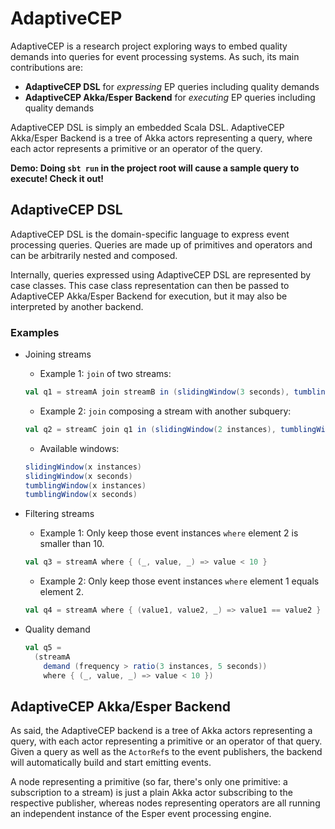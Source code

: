 # AdaptiveCEP

AdaptiveCEP is a research project exploring ways to embed quality demands into queries for event processing systems. As such, its main contributions are:

+ **AdaptiveCEP DSL** for _expressing_ EP queries including quality demands
+ **AdaptiveCEP Akka/Esper Backend** for _executing_ EP queries including quality demands

AdaptiveCEP DSL is simply an embedded Scala DSL. AdaptiveCEP Akka/Esper Backend is a tree of Akka actors representing a query, where each actor represents a primitive or an operator of the query.

**Demo: Doing `sbt run` in the project root will cause a sample query to execute! Check it out!**


## AdaptiveCEP DSL

AdaptiveCEP DSL is the domain-specific language to express event processing queries. Queries are made up of primitives and operators and can be arbitrarily nested and composed.

Internally, queries expressed using AdaptiveCEP DSL are represented by case classes. This case class representation can then be passed to AdaptiveCEP Akka/Esper Backend for execution, but it may also be interpreted by another backend.

### Examples

+ Joining streams

    + Example 1: `join` of two streams:

    ```scala
    val q1 = streamA join streamB in (slidingWindow(3 seconds), tumblingWindow(3 instances))
    ```

    + Example 2: `join` composing a stream with another subquery:

    ```scala
    val q2 = streamC join q1 in (slidingWindow(2 instances), tumblingWindow(2 seconds))
    ```

    + Available windows:

    ```scala
    slidingWindow(x instances)
    slidingWindow(x seconds)
    tumblingWindow(x instances)
    tumblingWindow(x seconds)
    ```

+ Filtering streams

    + Example 1: Only keep those event instances `where` element 2 is smaller than 10.

    ```scala
    val q3 = streamA where { (_, value, _) => value < 10 }
    ```

    + Example 2: Only keep those event instances `where` element 1 equals element 2.

    ```scala
    val q4 = streamA where { (value1, value2, _) => value1 == value2 }
    ```

+ Quality demand

    ```scala
    val q5 =
      (streamA
        demand (frequency > ratio(3 instances, 5 seconds))
        where { (_, value, _) => value < 10 })
    ```


## AdaptiveCEP Akka/Esper Backend

As said, the AdaptiveCEP backend is a tree of Akka actors representing a query, with each actor representing a primitive or an operator of that query. Given a query as well as the `ActorRef`s to the event publishers, the backend will automatically build and start emitting events.

A node representing a primitive (so far, there's only one primitive: a subscription to a stream) is just a plain Akka actor subscribing to the respective publisher, whereas nodes representing operators are all running an independent instance of the Esper event processing engine.
